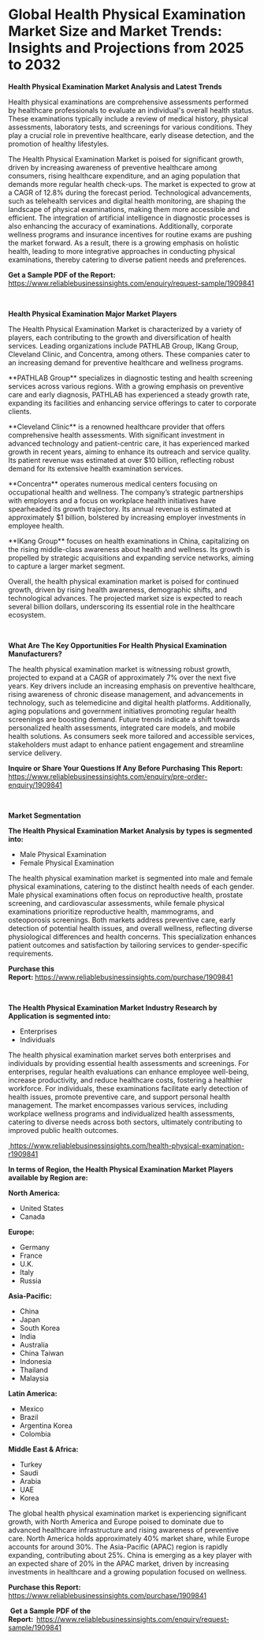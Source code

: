 <p><h1>Global Health Physical Examination Market Size and Market Trends: Insights and Projections from 2025 to 2032</h1></p><p><strong>Health Physical Examination Market Analysis and Latest Trends</strong></p>
<p><p>Health physical examinations are comprehensive assessments performed by healthcare professionals to evaluate an individual's overall health status. These examinations typically include a review of medical history, physical assessments, laboratory tests, and screenings for various conditions. They play a crucial role in preventive healthcare, early disease detection, and the promotion of healthy lifestyles.</p><p>The Health Physical Examination Market is poised for significant growth, driven by increasing awareness of preventive healthcare among consumers, rising healthcare expenditure, and an aging population that demands more regular health check-ups. The market is expected to grow at a CAGR of 12.8% during the forecast period. Technological advancements, such as telehealth services and digital health monitoring, are shaping the landscape of physical examinations, making them more accessible and efficient. The integration of artificial intelligence in diagnostic processes is also enhancing the accuracy of examinations. Additionally, corporate wellness programs and insurance incentives for routine exams are pushing the market forward. As a result, there is a growing emphasis on holistic health, leading to more integrative approaches in conducting physical examinations, thereby catering to diverse patient needs and preferences.</p></p>
<p><strong>Get a Sample PDF of the Report:&nbsp;</strong> <a href="https://www.reliablebusinessinsights.com/enquiry/request-sample/1909841?utm_campaign=2747&utm_medium=2&utm_source=Github&utm_content=ia&utm_term=16042025&utm_id=health-physical-examination">https://www.reliablebusinessinsights.com/enquiry/request-sample/1909841</a></p>
<p>&nbsp;</p>
<p><strong>Health Physical Examination Major Market Players</strong></p>
<p><p>The Health Physical Examination Market is characterized by a variety of players, each contributing to the growth and diversification of health services. Leading organizations include PATHLAB Group, IKang Group, Cleveland Clinic, and Concentra, among others. These companies cater to an increasing demand for preventive healthcare and wellness programs.</p><p>**PATHLAB Group** specializes in diagnostic testing and health screening services across various regions. With a growing emphasis on preventive care and early diagnosis, PATHLAB has experienced a steady growth rate, expanding its facilities and enhancing service offerings to cater to corporate clients.</p><p>**Cleveland Clinic** is a renowned healthcare provider that offers comprehensive health assessments. With significant investment in advanced technology and patient-centric care, it has experienced marked growth in recent years, aiming to enhance its outreach and service quality. Its patient revenue was estimated at over $10 billion, reflecting robust demand for its extensive health examination services.</p><p>**Concentra** operates numerous medical centers focusing on occupational health and wellness. The company’s strategic partnerships with employers and a focus on workplace health initiatives have spearheaded its growth trajectory. Its annual revenue is estimated at approximately $1 billion, bolstered by increasing employer investments in employee health.</p><p>**IKang Group** focuses on health examinations in China, capitalizing on the rising middle-class awareness about health and wellness. Its growth is propelled by strategic acquisitions and expanding service networks, aiming to capture a larger market segment.</p><p>Overall, the health physical examination market is poised for continued growth, driven by rising health awareness, demographic shifts, and technological advances. The projected market size is expected to reach several billion dollars, underscoring its essential role in the healthcare ecosystem.</p></p>
<p>&nbsp;</p>
<p><strong>What Are The Key Opportunities For Health Physical Examination Manufacturers?</strong></p>
<p><p>The health physical examination market is witnessing robust growth, projected to expand at a CAGR of approximately 7% over the next five years. Key drivers include an increasing emphasis on preventive healthcare, rising awareness of chronic disease management, and advancements in technology, such as telemedicine and digital health platforms. Additionally, aging populations and government initiatives promoting regular health screenings are boosting demand. Future trends indicate a shift towards personalized health assessments, integrated care models, and mobile health solutions. As consumers seek more tailored and accessible services, stakeholders must adapt to enhance patient engagement and streamline service delivery.</p></p>
<p><strong>Inquire or Share Your Questions If Any Before Purchasing This Report:</strong> <a href="https://www.reliablebusinessinsights.com/enquiry/pre-order-enquiry/1909841?utm_campaign=2747&utm_medium=2&utm_source=Github&utm_content=ia&utm_term=16042025&utm_id=health-physical-examination">https://www.reliablebusinessinsights.com/enquiry/pre-order-enquiry/1909841</a></p>
<p>&nbsp;</p>
<p><strong>Market Segmentation</strong></p>
<p><strong>The Health Physical Examination Market Analysis by types is segmented into:</strong></p>
<p><ul><li>Male Physical Examination</li><li>Female Physical Examination</li></ul></p>
<p><p>The health physical examination market is segmented into male and female physical examinations, catering to the distinct health needs of each gender. Male physical examinations often focus on reproductive health, prostate screening, and cardiovascular assessments, while female physical examinations prioritize reproductive health, mammograms, and osteoporosis screenings. Both markets address preventive care, early detection of potential health issues, and overall wellness, reflecting diverse physiological differences and health concerns. This specialization enhances patient outcomes and satisfaction by tailoring services to gender-specific requirements.</p></p>
<p><strong>Purchase this Report:&nbsp;</strong><a href="https://www.reliablebusinessinsights.com/purchase/1909841?utm_campaign=2747&utm_medium=2&utm_source=Github&utm_content=ia&utm_term=16042025&utm_id=health-physical-examination">https://www.reliablebusinessinsights.com/purchase/1909841</a></p>
<p>&nbsp;</p>
<p><strong>The Health Physical Examination Market Industry Research by Application is segmented into:</strong></p>
<p><ul><li>Enterprises</li><li>Individuals</li></ul></p>
<p><p>The health physical examination market serves both enterprises and individuals by providing essential health assessments and screenings. For enterprises, regular health evaluations can enhance employee well-being, increase productivity, and reduce healthcare costs, fostering a healthier workforce. For individuals, these examinations facilitate early detection of health issues, promote preventive care, and support personal health management. The market encompasses various services, including workplace wellness programs and individualized health assessments, catering to diverse needs across both sectors, ultimately contributing to improved public health outcomes.</p></p>
<p><a href="https://www.reliablebusinessinsights.com/health-physical-examination-r1909841?utm_campaign=2747&utm_medium=2&utm_source=Github&utm_content=ia&utm_term=16042025&utm_id=health-physical-examination">&nbsp;https://www.reliablebusinessinsights.com/health-physical-examination-r1909841</a></p>
<p><strong>In terms of Region, the Health Physical Examination Market Players available by Region are:</strong></p>
<p>
    <p> <strong> North America: </strong>
        <ul>
            <li>United States</li>
            <li>Canada</li>
        </ul>
        </p> 
    <p> <strong> Europe: </strong>
        <ul>
            <li>Germany</li>
            <li>France</li>
            <li>U.K.</li>
            <li>Italy</li>
            <li>Russia</li>
        </ul>
        </p> 
    <p> <strong> Asia-Pacific: </strong>
        <ul>
            <li>China</li>
            <li>Japan</li>
            <li>South Korea</li>
            <li>India</li>
            <li>Australia</li>
            <li>China Taiwan</li>
            <li>Indonesia</li>
            <li>Thailand</li>
            <li>Malaysia</li>
        </ul>
        </p> 
    <p> <strong> Latin America: </strong>
        <ul>
            <li>Mexico</li>
            <li>Brazil</li>
            <li>Argentina Korea</li>
            <li>Colombia</li>
        </ul>
        </p> 
    <p> <strong> Middle East & Africa: </strong>
        <ul>
            <li>Turkey</li>
            <li>Saudi</li>
            <li>Arabia</li>
            <li>UAE</li>
            <li>Korea</li>
        </ul>
    </p>
    </p>
<p><p>The global health physical examination market is experiencing significant growth, with North America and Europe poised to dominate due to advanced healthcare infrastructure and rising awareness of preventive care. North America holds approximately 40% market share, while Europe accounts for around 30%. The Asia-Pacific (APAC) region is rapidly expanding, contributing about 25%. China is emerging as a key player with an expected share of 20% in the APAC market, driven by increasing investments in healthcare and a growing population focused on wellness.</p></p>
<p><strong>Purchase this Report: </strong><a href="https://www.reliablebusinessinsights.com/purchase/1909841?utm_campaign=2747&utm_medium=2&utm_source=Github&utm_content=ia&utm_term=16042025&utm_id=health-physical-examination">https://www.reliablebusinessinsights.com/purchase/1909841</a></p>
<p>&nbsp;<strong>Get a Sample PDF of the Report:&nbsp;&nbsp;</strong><a href="https://www.reliablebusinessinsights.com/enquiry/request-sample/1909841?utm_campaign=2747&utm_medium=2&utm_source=Github&utm_content=ia&utm_term=16042025&utm_id=health-physical-examination">https://www.reliablebusinessinsights.com/enquiry/request-sample/1909841</a></p>
<p><strong></strong></p>
<p><p></p><p></p><p></p></p>